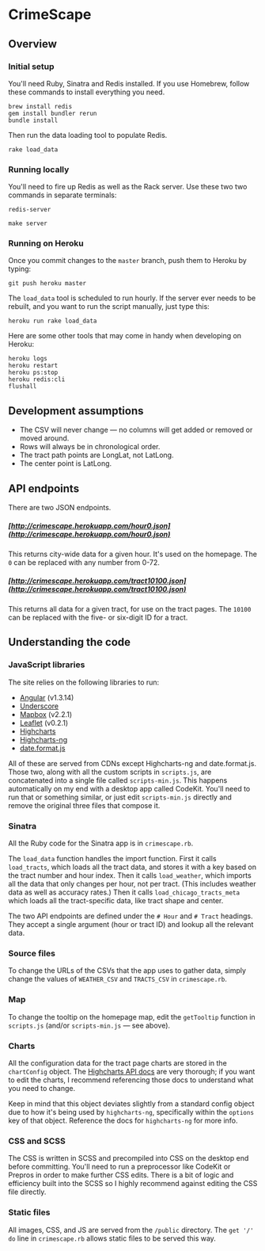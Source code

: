 # CrimeScape

## Overview

### Initial setup

You'll need Ruby, Sinatra and Redis installed. If you use Homebrew, follow these commands to install everything you need.

```
brew install redis
gem install bundler rerun
bundle install
```

Then run the data loading tool to populate Redis.

```
rake load_data
```

### Running locally

You'll need to fire up Redis as well as the Rack server. Use these two two commands in separate terminals:

```
redis-server
```

```
make server
```

### Running on Heroku

Once you commit changes to the `master` branch, push them to Heroku by typing:

```
git push heroku master
``` 

The `load_data` tool is scheduled to run hourly. If the server ever needs to be rebuilt, and you want to run the script manually, just type this:

```
heroku run rake load_data
```

Here are some other tools that may come in handy when developing on Heroku:

```
heroku logs
heroku restart
heroku ps:stop
heroku redis:cli
flushall
```

## Development assumptions


* The CSV will never change — no columns will get added or removed or moved around.
* Rows will always be in chronological order.
* The tract path points are LongLat, not LatLong.
* The center point is LatLong.

## API endpoints

There are two JSON endpoints.

##### [http://crimescape.herokuapp.com/hour0.json](http://crimescape.herokuapp.com/hour0.json)

This returns city-wide data for a given hour. It's used on the homepage. The `0` can be replaced with any number from 0-72.

##### [http://crimescape.herokuapp.com/tract10100.json](http://crimescape.herokuapp.com/tract10100.json)

This returns all data for a given tract, for use on the tract pages. The `10100` can be replaced with the five- or six-digit ID for a tract.

## Understanding the code

### JavaScript libraries

The site relies on the following libraries to run:

* [Angular](https://angularjs.org/) (v1.3.14)
* [Underscore](http://underscorejs.org/)
* [Mapbox](https://www.mapbox.com/) (v2.2.1)
* [Leaflet](http://leafletjs.com/) (v0.2.1)
* [Highcharts](http://www.highcharts.com/)
* [Highcharts-ng](https://github.com/pablojim/highcharts-ng)
* [date.format.js](https://github.com/jacwright/date.format)

All of these are served from CDNs except Highcharts-ng and date.format.js. Those two, along with all the custom scripts in `scripts.js`, are concatenated into a single file called `scripts-min.js`. This happens automatically on my end with a desktop app called CodeKit. You'll need to run that or something similar, or just edit `scripts-min.js` directly and remove the original three files that compose it.

### Sinatra

All the Ruby code for the Sinatra app is in `crimescape.rb`. 

The `load_data` function handles the import function. First it calls `load_tracts`, which loads all the tract data, and stores it with a key based on the tract number and hour index. Then it calls `load_weather`, which imports all the data that only changes per hour, not per tract. (This includes weather data as well as accuracy rates.) Then it calls `load_chicago_tracts_meta` which loads all the tract-specific data, like tract shape and center.

The two API endpoints are defined under the `# Hour` and `# Tract` headings. They accept a single argument (hour or tract ID) and lookup all the relevant data.

### Source files

To change the URLs of the CSVs that the app uses to gather data, simply change the values of `WEATHER_CSV` and `TRACTS_CSV` in `crimescape.rb`.

### Map

To change the tooltip on the homepage map, edit the `getTooltip` function in `scripts.js` (and/or `scripts-min.js` — see above).

### Charts

All the configuration data for the tract page charts are stored in the `chartConfig` object. The [Highcharts API docs](http://api.highcharts.com/highcharts) are very thorough; if you want to edit the charts, I recommend referencing those docs to understand what you need to change. 

Keep in mind that this object deviates slightly from a standard config object due to how it's being used by `highcharts-ng`, specifically within the `options` key of that object. Reference the docs for `highcharts-ng` for more info.

### CSS and SCSS

The CSS is written in SCSS and precompiled into CSS on the desktop end before committing. You'll need to run a preprocessor like CodeKit or Prepros in order to make further CSS edits. There is a bit of logic and efficiency built into the SCSS so I highly recommend against editing the CSS file directly.

### Static files

All images, CSS, and JS are served from the `/public` directory. The `get '/' do` line in `crimescape.rb` allows static files to be served this way.